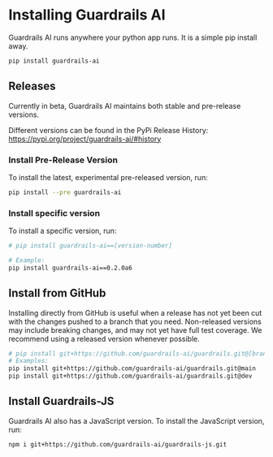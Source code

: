 # Installing Guardrails AI 

Guardrails AI runs anywhere your python app runs. It is a simple pip install away.

```bash
pip install guardrails-ai
```

## Releases

Currently in beta, Guardrails AI maintains both stable and pre-release versions. 

Different versions can be found in the PyPi Release History:
https://pypi.org/project/guardrails-ai/#history


### Install Pre-Release Version
To install the latest, experimental pre-released version, run:

```bash
pip install --pre guardrails-ai
```

### Install specific version
To install a specific version, run:

```bash
# pip install guardrails-ai==[version-number]

# Example:
pip install guardrails-ai==0.2.0a6
```

## Install from GitHub

Installing directly from GitHub is useful when a release has not yet been cut with the changes pushed to a branch that you need. Non-released versions may include breaking changes, and may not yet have full test coverage. We recommend using a released version whenever possible.

```bash
# pip install git+https://github.com/guardrails-ai/guardrails.git@[branch/commit/tag]
# Examples:
pip install git+https://github.com/guardrails-ai/guardrails.git@main
pip install git+https://github.com/guardrails-ai/guardrails.git@dev
```


## Install Guardrails-JS

Guardrails AI also has a JavaScript version. To install the JavaScript version, run:

```bash
npm i git+https://github.com/guardrails-ai/guardrails-js.git
```
